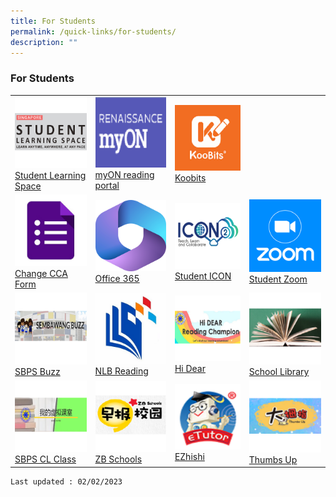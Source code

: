 ```yaml
---
title: For Students
permalink: /quick-links/for-students/
description: ""
---
```

### For Students

<table>
	<tbody>
		<tr>			
			<td><a href="https://vle.learning.moe.edu.sg/login"> <img src="/images/SLS_Icon.png" ><br>Student Learning Space</a></td>
			<td><a href="https://www.myon.com.sg/login/index.html"> <img src="/images/myON_Icon.png" ><br>myON reading portal</a></td>
			<td><a href="https://www.koobits.com/"> <img src="/images/Koobits_Icon2.png" ><br>Koobits</a></td><td></td>
		</tr>
		<tr>
			<td><a href="https://forms.gle/tdRBGjDJx2hv7rUu5"> <img src="/images/Google_Form_Icon.png" ><br>Change CCA Form</a></td>
			<td><a href="https://www.office.com/"> <img src="/images/office_Icon.png" ><br>Office 365</a></td>
			<td><a href="https://workspace.google.com/dashboard"> <img src="/images/ICON_icon.png" ><br>Student ICON</a></td>
			<td><a href="https://raw.githubusercontent.com/isomerpages/moe-sembawangpri/staging/images/zoom.png)"> <img src="/images/zoom.png" ><br>Student Zoom</a></td>
		</tr>
		<tr>			
			<td><a href="https://go.gov.sg/sbpsbuzz"> <img src="/images/Sembawang_Buzz_Icon.png" >SBPS Buzz</a></td>
			<td><a href="https://www.nlb.gov.sg/SearchDiscover/ExploreourPublications/RecommendedReads/ForChildren.aspx"> <img src="/images/NLB_Icon.png" >NLB Reading</a></td>
			<td><a href="https://sites.google.com/moe.edu.sg/sbpshidear/home"> <img src="/images/HiDear_Icon.png" >Hi Dear</a></td>
			<td><a href="https://schoolibrary.moe.edu.sg/sembawangpri/cgi-bin/spydus.exe/MSGTRN/WPAC/HOME"> <img src="/images/OPAC_Icon.png" >School Library</a></td>
		</tr>
		<tr>
			<td><a href="https://go.gov.sg/sbpscleclass"> <img src="/images/CL_Icon.png" ><br>SBPS CL Class</a></td>
			<td><a href="https://www.zbschools.sg/"> <img src="/images/ZB_Schools_Icon.png" ><br>ZB Schools</a></td>
			<td><a href="https://www.ezhishi.net/Contents/"> <img src="/images/Ezhishi_Icon.png" ><br>EZhishi</a></td>
			<td><a href="http://www.tuvideos.sg/cos/o.x?c=/ca7_tuvid/user&func=login"> <img src="/images/Thumbs_Up_Icon.png" ><br>Thumbs Up</a></td>
		</tr>		
	</tbody>
	</table>
<!--
|  	|  	|  	|  	|
|---|---|---|---|
|  <a href="https://schoolibrary.moe.edu.sg/sembawangpri/cgi-bin/spydus.exe/MSGTRN/WPAC/HOME">![](/images/OPAC_Icon.png)[School Library](https://schoolibrary.moe.edu.sg/sembawangpri/cgi-bin/spydus.exe/MSGTRN/WPAC/HOME)	|<a href="https://vle.learning.moe.edu.sg/login">![](/images/SLS_Icon.png)<br> [SLS](https://vle.learning.moe.edu.sg/login) 	|<a href="https://www.nlb.gov.sg/SearchDiscover/ExploreourPublications/RecommendedReads/ForChildren.aspx">![](/images/NLB_Icon.png)<br>[NLB Reading ](https://www.nlb.gov.sg/SearchDiscover/ExploreourPublications/RecommendedReads/ForChildren.aspx)	| <a href="https://sites.google.com/moe.edu.sg/sbpshidear/home">![](/images/HiDear_Icon.png) [Hi Dear](https://go.gov.sg/sbpshidear)
| <a href="https://go.gov.sg/sbpscleclass">![](/images/CL_Icon.png)<br> [SBPS CL Class](https://go.gov.sg/sbpscleclass)		|  <a href="https://www.zbschools.sg/">![](/images/ZB_Schools_Icon.png) [ZB Schools](https://zbschools.sg/)	|  <a href="https://sembawangpri.moe.edu.sg/qql/slot/u508/Quick%20Links/eZhishi.PNG">![](/images/Ezhishi_Icon.png)<br>[EZhishi](https://www.ezhishi.net/Contents/)	|  <a href="http://www.tuvideos.sg/cos/o.x?c=/ca7_tuvid/user&func=login">![](/images/Thumbs_Up_Icon.png) [Thumbs Up](http://www.tuvideos.sg/cos/o.x?c=/ca7_tuvid/user&func=login)	|
|<a href="https://forms.gle/tdRBGjDJx2hv7rUu5">![](/images/Google_Form_Icon.png)[Change CCA Form](https://forms.gle/tdRBGjDJx2hv7rUu5)	|  <a href="https://go.gov.sg/sbpsbuzz">![](/images/Sembawang_Buzz_Icon.png) [SBPS Buzz](https://go.gov.sg/sbpsbuzz)	|  <a href="	https://workspace.google.com/dashboard">![](/images/ICON_icon.png) [Student ICON](https://workspace.google.com/dashboard)	| <a href="https://students-edu-sg.zoom.us">![](/images/zoom.png) [Student Zoom](https://students-edu-sg.zoom.us)	|  
| <a href="https://www.office.com">![](/images/office.png) [Office 365](https://www.office.com)	| |  |
-->

	
	Last updated : 02/02/2023